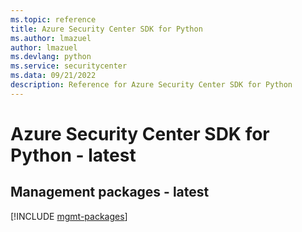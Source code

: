 ```yaml
---
ms.topic: reference
title: Azure Security Center SDK for Python
ms.author: lmazuel
author: lmazuel
ms.devlang: python
ms.service: securitycenter
ms.data: 09/21/2022
description: Reference for Azure Security Center SDK for Python
---
```

# Azure Security Center SDK for Python - latest

## Management packages - latest
[!INCLUDE [mgmt-packages](security-center-mgmt-index.md)]